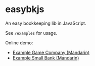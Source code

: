 # easybkjs

An easy bookkeeping lib in JavaScript.

See `/examples` for usage.

Online demo:

- [Example Game Company (Mandarin)](https://pub-714f8d634e8f451d9f2fe91a4debfa23.r2.dev/keep/easybkjs/gamecorp-zh.html--b0b554119a1dfc14d21a6edeb7624ce8.html)
- [Example Small Bank (Mandarin)](https://pub-714f8d634e8f451d9f2fe91a4debfa23.r2.dev/keep/easybkjs/minibank-zh.html--bb11edd0a9d2210c51eb35da7a53a987.html)

